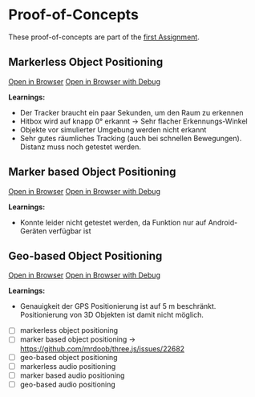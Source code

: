 # Proof-of-Concepts

These proof-of-concepts are part of the [first Assignment](https://github.com/mi-classroom/mi-web-technologien-beiboot-ss2023-finnge/issues/2).

## Markerless Object Positioning

[Open in Browser](./hitbox-object.html)
[Open in Browser with Debug](./hitbox-object.html?eruda=true)

**Learnings:**

- Der Tracker braucht ein paar Sekunden, um den Raum zu erkennen
- Hitbox wird auf knapp 0° erkannt &rarr; Sehr flacher Erkennungs-Winkel
- Objekte vor simulierter Umgebung werden nicht erkannt
- Sehr gutes räumliches Tracking (auch bei schnellen Bewegungen). Distanz muss noch getestet werden.

## Marker based Object Positioning

[Open in Browser](./marker-object.html)
[Open in Browser with Debug](./marker-object.html?eruda=true)

**Learnings:**

 - Konnte leider nicht getestet werden, da Funktion nur auf Android-Geräten verfügbar ist


## Geo-based Object Positioning

[Open in Browser](./geo-object.html)
[Open in Browser with Debug](./geo-object.html?eruda=true)


**Learnings:**

- Genauigkeit der GPS Positionierung ist auf 5 m beschränkt. Positionierung von 3D Objekten ist damit nicht möglich. 


- [ ] markerless object positioning
- [ ] marker based object positioning -> https://github.com/mrdoob/three.js/issues/22682
- [ ] geo-based object positioning
- [ ] markerless audio positioning
- [ ] marker based audio positioning
- [ ] geo-based audio positioning